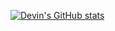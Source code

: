   

[![Devin's GitHub stats](https://github-readme-stats.vercel.app/api?username=devinpowers)](https://github.com/anuraghazra/github-readme-stats)
